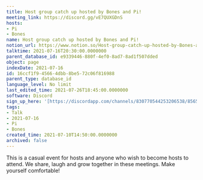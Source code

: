 ```yaml
---
title: Host group catch up hosted by Bones and Pi!
meeting_link: https://discord.gg/vE7QUXGDnS
hosts:
- Pi
- Bones
name: Host group catch up hosted by Bones and Pi!
notion_url: https://www.notion.so/Host-group-catch-up-hosted-by-Bones-and-Pi-16ccf1f945664dbb8be572c06f816988
talktime: 2021-07-16T20:30:00.0000000
parent_database_id: e9339446-880f-4ef0-8ad7-8ad1f507dded
object: page
indexDate: 2021-07-16
id: 16ccf1f9-4566-4dbb-8be5-72c06f816988
parent_type: database_id
language_level: No limit
last_edited_time: 2021-07-26T18:45:00.0000000
software: Discord
sign_up_here: '[https://discordapp.com/channels/830770544253206538/856580095464046620/863309109738078228](https://discordapp.com/channels/830770544253206538/856580095464046620/863309109738078228)'
tags:
- Talk
- 2021-07-16
- Pi
- Bones
created_time: 2021-07-10T14:50:00.0000000
archived: false
---
```


This is a casual event for hosts and anyone who wish to become hosts to attend.  We share, laugh and grow together in these meetings.  Make yourself comfortable!






